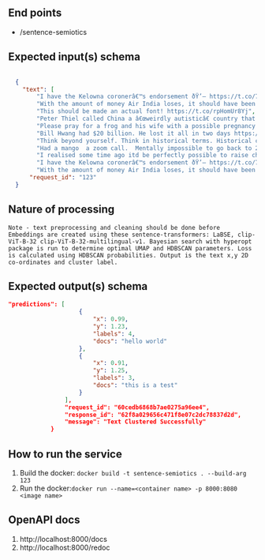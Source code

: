 ## End points 
- /sentence-semiotics

## Expected input(s) schema
```json

  {
    "text": [
        "I have the Kelowna coronerâ€™s endorsement ðŸ’— https://t.co/7iS5EA0bYR",
        "With the amount of money Air India loses, it should have been the first Unicorn.",
        "This should be made an actual font! https://t.co/rpHomUr8Yj",
        "Peter Thiel called China a â€œweirdly autisticâ€ country that is â€œprofoundly uncharismaticâ€",
        "Please pray for a frog and his wife with a possible pregnancy problem.",
        "Bill Hwang had $20 billion. He lost it all in two days https://t.co/92YEdnXTqe via @BW",
        "Think beyond yourself. Think in historical terms. Historical cycles unfold at a glacial  pace. Tectonic drift acrossâ€¦ https://t.co/87M9PhZ0ft",
        "Had a mango  a zoom call.  Mentally impossible to go back to 2019 life now.",
        "I realised some time ago itd be perfectly possible to raise children in secret and if its possible its probably being done.",
        "I have the Kelowna coronerâ€™s endorsement ðŸ’— https://t.co/7iS5EA0bYR",
        "With the amount of money Air India loses, it should have been the first Unicorn."],
      "request_id": "123"
  }
```
## Nature of processing
    Note - text preprocessing and cleaning should be done before
    Embeddings are created using these sentence-transformers: LaBSE, clip-ViT-B-32 clip-ViT-B-32-multilingual-v1. Bayesian search with hyperopt package is run to determine optimal UMAP and HDBSCAN parameters. Loss is calculated using HDBSCAN probabilities. Output is the text x,y 2D co-ordinates and cluster label.
   
## Expected output(s) schema
```json
"predictions": [
                    {
                        "x": 0.99,
                        "y": 1.23,
                        "labels": 4,
                        "docs": "hello world"
                    },
                    {
                        "x": 0.91,
                        "y": 1.25,
                        "labels": 3,
                        "docs": "this is a test"
                    }
                ],
                "request_id": "60cedb6868b7ae0275a96ee4",
                "response_id": "62f8a029656c471f8e07c2dc78837d2d",
                "message": "Text Clustered Successfully"
            }

```      
    
## How to run the service
1. Build the docker: `docker build -t sentence-semiotics . --build-arg 123`
2. Run the docker:`docker run --name=<container name> -p 8000:8080 <image name> `

## OpenAPI docs
1. http://localhost:8000/docs
2. http://localhost:8000/redoc

